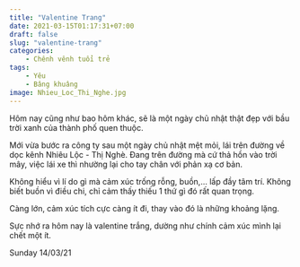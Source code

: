 ```yaml
---
title: "Valentine Trang"
date: 2021-03-15T01:17:31+07:00
draft: false
slug: "valentine-trang"
categories:
    - Chênh vênh tuổi trẻ
tags:
    - Yêu
    - Bâng khuâng
image: Nhieu_Loc_Thi_Nghe.jpg
---
```


Hôm nay cũng như bao hôm khác, sẽ là một ngày chủ nhật thật đẹp với bầu trời xanh của thành phố quen thuộc.

Mới vừa bước ra công ty sau một ngày chủ nhật mệt mỏi, lái trên đường về dọc kênh Nhiêu Lộc - Thị Nghè. Đang trên đường mà cứ thả hồn vào trời mây, việc lái xe thì nhường lại cho tay chân với phản xạ cơ bản.

Không hiểu vì lí do gì mà cảm xúc trống rỗng, buồn,... lấp đầy tâm trí. Không biết buồn vì điều chi, chỉ cảm thấy thiếu 1 thứ gì đó rất quan trọng.

Càng lớn, cảm xúc tích cực càng ít đi, thay vào đó là những khoảng lặng.

Sực nhớ ra hôm nay là valentine trắng, dường như chính cảm xúc mình lại chết một ít.

Sunday 14/03/21